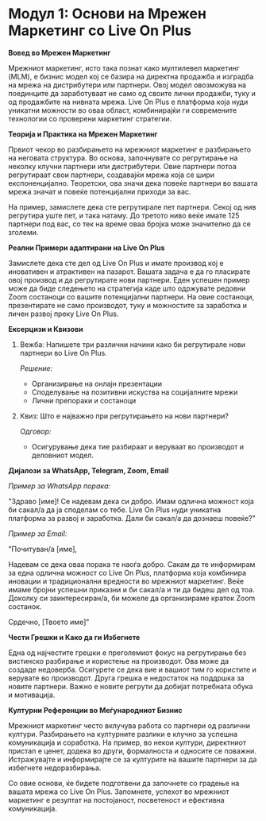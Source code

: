 # **Модул 1: Основи на Мрежен Маркетинг со Live On Plus**

**Вовед во Мрежен Маркетинг**

Мрежниот маркетинг, исто така познат како мултилевел маркетинг (MLM), е бизнис модел кој се базира на директна продажба и изградба на мрежа на дистрибутери или партнери. Овој модел овозможува на поединците да заработуваат не само од своите лични продажби, туку и од продажбите на нивната мрежа. Live On Plus е платформа која нуди уникатни можности во оваа област, комбинирајќи ги современите технологии со проверени маркетинг стратегии.

**Теорија и Практика на Мрежен Маркетинг**

Првиот чекор во разбирањето на мрежниот маркетинг е разбирањето на неговата структура. Во основа, започнувате со регрутирање на неколку клучни партнери или дистрибутери. Овие партнери потоа регрутираат свои партнери, создавајќи мрежа која се шири експоненцијално. Теоретски, ова значи дека повеќе партнери во вашата мрежа значат и повеќе потенцијални приходи за вас.

На пример, замислете дека сте регрутирале пет партнери. Секој од нив регрутира уште пет, и така натаму. До третото ниво веќе имате 125 партнери под вас, со тек на време оваа бројка може значително да се зголеми.

**Реални Примери адаптирани на Live On Plus**

Замислете дека сте дел од Live On Plus и имате производ кој е иновативен и атрактивен на пазарот. Вашата задача е да го пласирате овој производ и да регрутирате нови партнери. Еден успешен пример може да биде следењето на стратегија каде што одржувате редовни Zoom состаноци со вашите потенцијални партнери. На овие состаноци, презентирате не само производот, туку и можностите за заработка и личен развој преку Live On Plus.

**Ексерцизи и Квизови**

1. Вежба: Напишете три различни начини како би регрутирале нови партнери во Live On Plus.
   
   *Решение:*
   - Организирање на онлајн презентации
   - Споделување на позитивни искуства на социјалните мрежи
   - Лични препораки и состаноци

2. Квиз: Што е најважно при регрутирањето на нови партнери?
   
   *Одговор:*
   - Осигурување дека тие разбираат и веруваат во производот и деловниот модел.

**Дијалози за WhatsApp, Telegram, Zoom, Email**

*Пример за WhatsApp порака:*

"Здраво [име]! Се надевам дека си добро. Имам одлична можност која би сакал/а да ја споделам со тебе. Live On Plus нуди уникатна платформа за развој и заработка. Дали би сакал/а да дознаеш повеќе?"

*Пример за Email:*

"Почитуван/а [име],

Надевам се дека оваа порака те наоѓа добро. Сакам да те информирам за една одлична можност со Live On Plus, платформа која комбинира иновации и традиционални вредности во мрежниот маркетинг. Веќе имаме бројни успешни приказни и би сакал/а и ти да бидеш дел од тоа. Доколку си заинтересиран/а, би можеле да организираме краток Zoom состанок.

Срдечно,
[Твоето име]"

**Чести Грешки и Како да ги Избегнете**

Една од најчестите грешки е преголемиот фокус на регрутирање без вистинско разбирање и користење на производот. Ова може да создаде недоверба. Осигурете се дека вие и вашиот тим го користите и верувате во производот. Друга грешка е недостаток на поддршка за новите партнери. Важно е новите регрути да добијат потребната обука и мотивација.

**Културни Референции во Меѓународниот Бизнис**

Мрежниот маркетинг често вклучува работа со партнери од различни култури. Разбирањето на културните разлики е клучно за успешна комуникација и соработка. На пример, во некои култури, директниот пристап е ценет, додека во други, формалноста и односите се поважни. Истражувајте и информирајте се за културите на вашите партнери за да избегнете недоразбирања.

Со овие основи, ќе бидете подготвени да започнете со градење на вашата мрежа со Live On Plus. Запомнете, успехот во мрежниот маркетинг е резултат на постојаност, посветеност и ефективна комуникација.